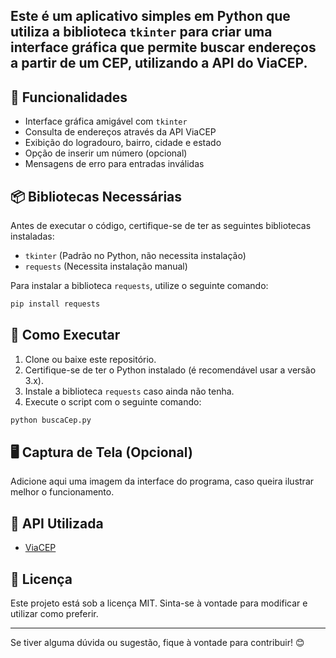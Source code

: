 ## Este é um aplicativo simples em Python que utiliza a biblioteca `tkinter` para criar uma interface gráfica que permite buscar endereços a partir de um CEP, utilizando a API do ViaCEP.

## 📌 Funcionalidades

- Interface gráfica amigável com `tkinter`
- Consulta de endereços através da API ViaCEP
- Exibição do logradouro, bairro, cidade e estado
- Opção de inserir um número (opcional)
- Mensagens de erro para entradas inválidas

## 📦 Bibliotecas Necessárias

Antes de executar o código, certifique-se de ter as seguintes bibliotecas instaladas:

- `tkinter` (Padrão no Python, não necessita instalação)
- `requests` (Necessita instalação manual)

Para instalar a biblioteca `requests`, utilize o seguinte comando:

```bash
pip install requests
```

## 🚀 Como Executar

1. Clone ou baixe este repositório.
2. Certifique-se de ter o Python instalado (é recomendável usar a versão 3.x).
3. Instale a biblioteca `requests` caso ainda não tenha.
4. Execute o script com o seguinte comando:

```bash
python buscaCep.py
```

## 🖥 Captura de Tela (Opcional)

Adicione aqui uma imagem da interface do programa, caso queira ilustrar melhor o funcionamento.

## 🔗 API Utilizada

- [ViaCEP](https://viacep.com.br/)

## 📄 Licença

Este projeto está sob a licença MIT. Sinta-se à vontade para modificar e utilizar como preferir.

---

Se tiver alguma dúvida ou sugestão, fique à vontade para contribuir! 😊

